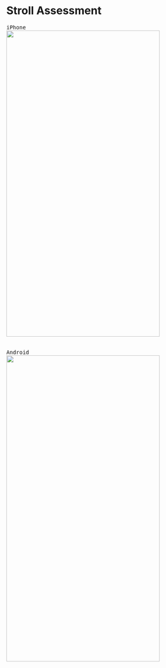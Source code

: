 # Stroll Assessment
<pre>
iPhone
<img src="https://github.com/user-attachments/assets/88ced4b5-48f5-4e50-9d5b-b1f227c6c0e3" width="400" height="800" />  
</pre>

<pre>  
Android
<img src="https://github.com/user-attachments/assets/8f1d1d93-8e87-4423-8660-aa92f82447ab" width="400" height="800" />
</pre>

